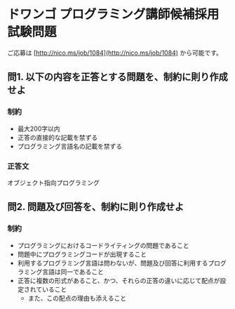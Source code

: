 # ドワンゴ プログラミング講師候補採用試験問題

ご応募は [http://nico.ms/job/1084](http://nico.ms/job/1084) から可能です。

## 問1. 以下の内容を正答とする問題を、制約に則り作成せよ

### 制約

- 最大200字以内
- 正答の直接的な記載を禁ずる
- プログラミング言語名の記載を禁ずる

### 正答文

オブジェクト指向プログラミング

## 問2. 問題及び回答を、制約に則り作成せよ

### 制約

- プログラミングにおけるコードライティングの問題であること
- 問題中にプログラミングコードが出現すること
- 利用するプログラミング言語は問わないが、問題及び回答に利用するプログラミング言語は同一であること
- 正答に複数の形式があること、かつ、それらの正答の違いに応じて配点が設定されていること
    - また、この配点の理由も添えること

